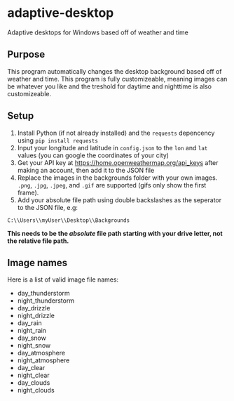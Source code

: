 # adaptive-desktop
Adaptive desktops for Windows based off of weather and time

## Purpose
This program automatically changes the desktop background based off of weather and time. This program is fully customizeable, meaning images can be whatever you like and the treshold for daytime and nighttime is also customizeable.

## Setup
1. Install Python (if not already installed) and the `requests` depencency using `pip install requests`
2. Input your longitude and latitude in `config.json` to the `lon` and `lat` values (you can google the coordinates of your city)
3. Get your API key at https://home.openweathermap.org/api_keys after making an account, then add it to the JSON file
4. Replace the images in the backgrounds folder with your own images. `.png`, `.jpg`, `.jpeg`, and `.gif` are supported (gifs only show the first frame).
5. Add your absolute file path using double backslashes as the seperator to the JSON file, e.g:
```
C:\\Users\\myUser\\Desktop\\Backgrounds
```
**This needs to be the _absolute_ file path starting with your drive letter, not the relative file path.**

## Image names
Here is a list of valid image file names:
- day_thunderstorm
- night_thunderstorm
- day_drizzle
- night_drizzle
- day_rain
- night_rain
- day_snow
- night_snow
- day_atmosphere
- night_atmosphere
- day_clear
- night_clear
- day_clouds
- night_clouds
